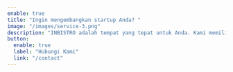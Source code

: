 ```yaml
---
enable: true
title: "Ingin mengembangkan startup Anda? "
image: "/images/service-3.png"
description: "INBISTRO adalah tempat yang tepat untuk Anda. Kami memiliki program inkubasi yang komprehensif dan didukung oleh mentor yang berpengalaman."
button:
  enable: true
  label: "Hubungi Kami"
  link: "/contact"
---
```

